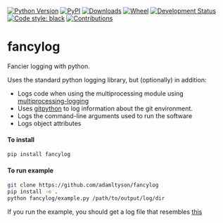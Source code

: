 [![Python Version](https://img.shields.io/pypi/pyversions/cellfinder.svg)](https://pypi.org/project/cellfinder)
[![PyPI](https://img.shields.io/pypi/v/fancylog.svg)](https://pypi.org/project/fancylog)
[![Downloads](https://pepy.tech/badge/fancylog)](https://pepy.tech/project/fancylog)
[![Wheel](https://img.shields.io/pypi/wheel/fancylog.svg)](https://pypi.org/project/fancylog)
[![Development Status](https://img.shields.io/pypi/status/fancylog.svg)](https://github.com/adamltyson/fancylog)
[![Code style: black](https://img.shields.io/badge/code%20style-black-000000.svg)](https://github.com/python/black)
[![Contributions](https://img.shields.io/badge/Contributions-Welcome-brightgreen.svg)](https://github.com/adamltyson/fancylog)

# fancylog
Fancier logging with python.

Uses the standard python logging library, but (optionally) in addition:
* Logs code when using the multiprocessing module using
[multiprocessing-logging](https://github.com/jruere/multiprocessing-logging)
* Uses [gitpython](https://github.com/gitpython-developers/GitPython)
to log information about the git environment.
* Logs the command-line arguments used to run the software
* Logs object attributes


#### To install
```bash
pip install fancylog
```

#### To run example
```bash
git clone https://github.com/adamltyson/fancylog
pip install -e .
python fancylog/example.py /path/to/output/log/dir
```

If you run the example, you should get a log file that resembles
[this](fancylog_2019-10-18_15-30-12.log)
